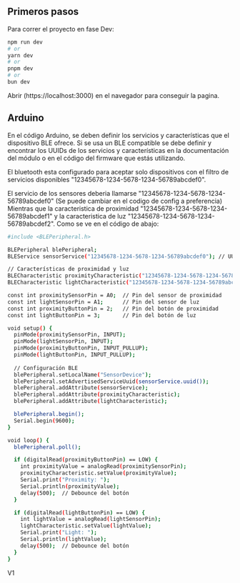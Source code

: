 
## Primeros pasos

Para correr el proyecto en fase Dev:

```bash
npm run dev
# or
yarn dev
# or
pnpm dev
# or
bun dev
```

Abrir (https://localhost:3000) en el navegador para conseguir la pagina.

## Arduino

En el código Arduino, se deben definir los servicios y características que el dispositivo BLE ofrece.
Si se usa un BLE compatible se debe definir y encontrar los UUIDs de los servicios y características en la documentación del módulo o en el código del firmware que estás utilizando.

El bluetooth esta configurado para aceptar solo dispositivos con el filtro de servicios disponibles "12345678-1234-5678-1234-56789abcdef0".

El servicio de los sensores deberia llamarse "12345678-1234-5678-1234-56789abcdef0" (Se puede cambiar en el codigo de config a preferencia) Mientras que la caracteristica de proximidad "12345678-1234-5678-1234-56789abcdef1" y la caracteristica de luz "12345678-1234-5678-1234-56789abcdef2". Como se ve en el código de abajo:

```bash
#include <BLEPeripheral.h>

BLEPeripheral blePeripheral;
BLEService sensorService("12345678-1234-5678-1234-56789abcdef0"); // UUID de 128 bits del servicio de sensores

// Características de proximidad y luz
BLECharacteristic proximityCharacteristic("12345678-1234-5678-1234-56789abcdef1", BLENotify, 2);
BLECharacteristic lightCharacteristic("12345678-1234-5678-1234-56789abcdef2", BLENotify, 2);

const int proximitySensorPin = A0;  // Pin del sensor de proximidad
const int lightSensorPin = A1;      // Pin del sensor de luz
const int proximityButtonPin = 2;   // Pin del botón de proximidad
const int lightButtonPin = 3;       // Pin del botón de luz

void setup() {
  pinMode(proximitySensorPin, INPUT);
  pinMode(lightSensorPin, INPUT);
  pinMode(proximityButtonPin, INPUT_PULLUP);
  pinMode(lightButtonPin, INPUT_PULLUP);
  
  // Configuración BLE
  blePeripheral.setLocalName("SensorDevice");
  blePeripheral.setAdvertisedServiceUuid(sensorService.uuid());
  blePeripheral.addAttribute(sensorService);
  blePeripheral.addAttribute(proximityCharacteristic);
  blePeripheral.addAttribute(lightCharacteristic);

  blePeripheral.begin();
  Serial.begin(9600);   
}

void loop() {
  blePeripheral.poll();

  if (digitalRead(proximityButtonPin) == LOW) {
    int proximityValue = analogRead(proximitySensorPin);
    proximityCharacteristic.setValue(proximityValue);
    Serial.print("Proximity: ");
    Serial.println(proximityValue);
    delay(500);  // Debounce del botón
  }

  if (digitalRead(lightButtonPin) == LOW) {
    int lightValue = analogRead(lightSensorPin);
    lightCharacteristic.setValue(lightValue);
    Serial.print("Light: ");
    Serial.println(lightValue);
    delay(500);  // Debounce del botón
  }
}
```
V1


